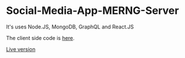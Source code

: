 # Social-Media-App-MERNG-Server

It's uses Node.JS, MongoDB, GraphQL and React.JS

The client side code is [here](https://github.com/ShiroWorks/Social-Media-App-MERNG-Client).

[Live version](https://social-media-app-merng.netlify.app/)
